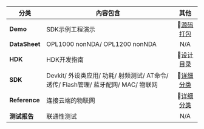 |     分类     | 內容包含      |      其他    |
|--------------|--------------|:------------:|
|   **Demo**        |  SDK示例工程演示 |  :book:[源码打包](https://github.com/Opulinks-Tech/OPL1000A2-SDK/tree/master/Demo)
|  **DataSheet**   | OPL1000 nonNDA/ OPL1200 nonNDA  |   N/A   |
|  **HDK**         | HDK开发指南  |  :book:[设计目录](https://github.com/Opulinks-Tech/OPL1000-HDK/tree/master/Module) |
|  **SDK**         |Devkit/ 外设类应用/ 功耗/ 射频测试/ AT命令/ 透传/ Flash管理/ 蓝牙配网/ MAC/ 物联网 | :book:[详细分类](https://github.com/Opulinks-Tech/OpulinksTech-WIKI/wiki/Documents)|
| **Reference**  | 连接云端的物联网 | :book:[详细分类](https://github.com/Opulinks-Tech/OpulinksTech-WIKI/wiki/Documents)|
|  **测试报告**     | 联通性测试   | N/A |

